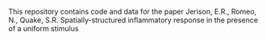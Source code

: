 This repository contains code and data for the paper Jerison, E.R., Romeo, N., Quake, S.R. Spatially-structured inflammatory response in the presence of a uniform stimulus
